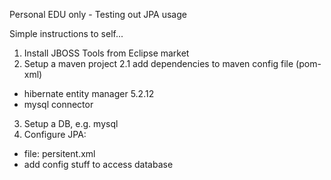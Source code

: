 
Personal EDU only - Testing out JPA usage

Simple instructions to self...

1. Install JBOSS Tools from Eclipse market
2. Setup a maven project
2.1 add dependencies to maven config file (pom-xml)
  - hibernate entity manager 5.2.12
  - mysql connector
3. Setup a DB, e.g. mysql
4. Configure JPA:
  - file: persitent.xml
  - add config stuff to access database

<property name="hibernate.dialect" value="org.hibernate.dialect.MySQLDialect" />
<property name="hibernate.connection.driver_class" value="com.mysql.jdbc.Driver" />
<property name="hibernate.connection.url" value="jdbc:mysql://localhost:3306/<db name>" />
<property name="hibernate.connection.username" value="<uid>" />
<property name="hibernate.connection.password" value="<pwd>" />
